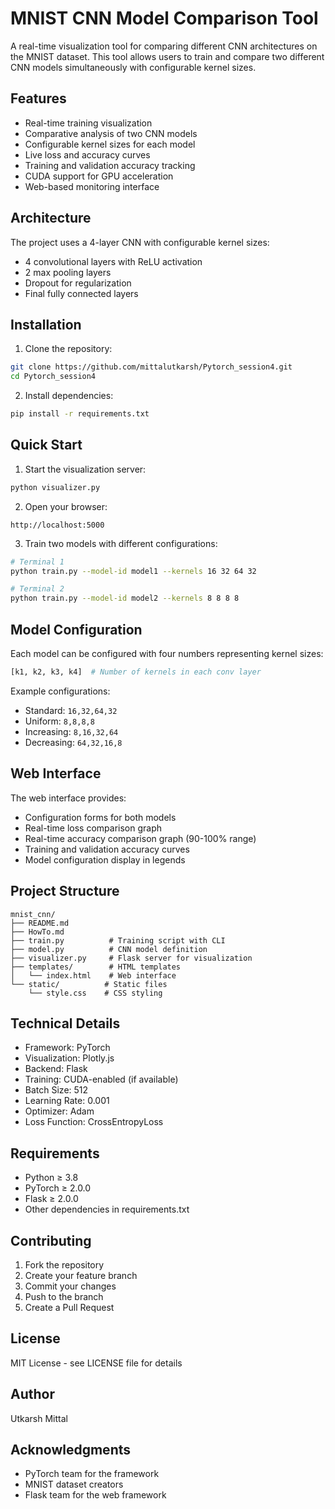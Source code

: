 # MNIST CNN Model Comparison Tool

A real-time visualization tool for comparing different CNN architectures on the MNIST dataset. This tool allows users to train and compare two different CNN models simultaneously with configurable kernel sizes.

## Features

- Real-time training visualization
- Comparative analysis of two CNN models
- Configurable kernel sizes for each model
- Live loss and accuracy curves
- Training and validation accuracy tracking
- CUDA support for GPU acceleration
- Web-based monitoring interface

## Architecture

The project uses a 4-layer CNN with configurable kernel sizes:
- 4 convolutional layers with ReLU activation
- 2 max pooling layers
- Dropout for regularization
- Final fully connected layers

## Installation

1. Clone the repository:
```bash
git clone https://github.com/mittalutkarsh/Pytorch_session4.git
cd Pytorch_session4
```

2. Install dependencies:
```bash
pip install -r requirements.txt
```

## Quick Start

1. Start the visualization server:
```bash
python visualizer.py
```

2. Open your browser:
```
http://localhost:5000
```

3. Train two models with different configurations:
```bash
# Terminal 1
python train.py --model-id model1 --kernels 16 32 64 32

# Terminal 2
python train.py --model-id model2 --kernels 8 8 8 8
```

## Model Configuration

Each model can be configured with four numbers representing kernel sizes:
```python
[k1, k2, k3, k4]  # Number of kernels in each conv layer
```

Example configurations:
- Standard: `16,32,64,32`
- Uniform: `8,8,8,8`
- Increasing: `8,16,32,64`
- Decreasing: `64,32,16,8`

## Web Interface

The web interface provides:
- Configuration forms for both models
- Real-time loss comparison graph
- Real-time accuracy comparison graph (90-100% range)
- Training and validation accuracy curves
- Model configuration display in legends

## Project Structure

```
mnist_cnn/
├── README.md
├── HowTo.md
├── train.py          # Training script with CLI
├── model.py          # CNN model definition
├── visualizer.py     # Flask server for visualization
├── templates/        # HTML templates
│   └── index.html    # Web interface
└── static/          # Static files
    └── style.css    # CSS styling
```

## Technical Details

- Framework: PyTorch
- Visualization: Plotly.js
- Backend: Flask
- Training: CUDA-enabled (if available)
- Batch Size: 512
- Learning Rate: 0.001
- Optimizer: Adam
- Loss Function: CrossEntropyLoss

## Requirements

- Python ≥ 3.8
- PyTorch ≥ 2.0.0
- Flask ≥ 2.0.0
- Other dependencies in requirements.txt

## Contributing

1. Fork the repository
2. Create your feature branch
3. Commit your changes
4. Push to the branch
5. Create a Pull Request

## License

MIT License - see LICENSE file for details

## Author

Utkarsh Mittal

## Acknowledgments

- PyTorch team for the framework
- MNIST dataset creators
- Flask team for the web framework
